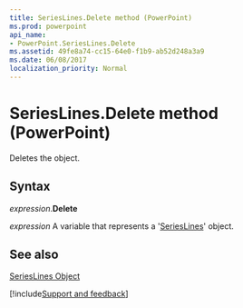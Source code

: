 ```yaml
---
title: SeriesLines.Delete method (PowerPoint)
ms.prod: powerpoint
api_name:
- PowerPoint.SeriesLines.Delete
ms.assetid: 49fe8a74-cc15-64e0-f1b9-ab52d248a3a9
ms.date: 06/08/2017
localization_priority: Normal
---
```



# SeriesLines.Delete method (PowerPoint)

Deletes the object.


## Syntax

_expression_.**Delete**

_expression_ A variable that represents a '[SeriesLines](PowerPoint.SeriesLines.md)' object.


## See also


[SeriesLines Object](PowerPoint.SeriesLines.md)

[!include[Support and feedback](~/includes/feedback-boilerplate.md)]